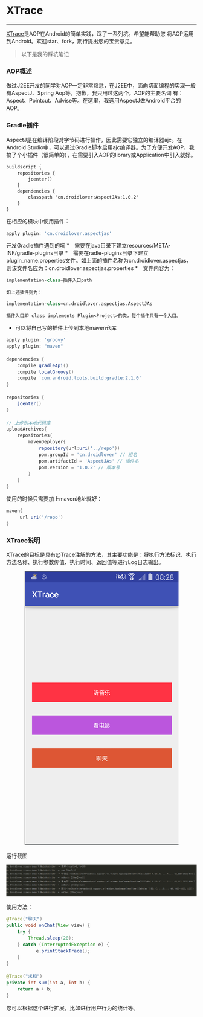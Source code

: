 # XTrace

---

[XTrace](https://github.com/limedroid/XTrace.git)是AOP在Android的简单实践，踩了一系列坑。希望能帮助您
将AOP运用到Android。欢迎star、fork，期待提出您的宝贵意见。

>以下是我的踩坑笔记

### AOP概述
    
做过J2EE开发的同学对AOP一定非常熟悉，在J2EE中，面向切面编程的实现一般有AspectJ、Spring Aop等，抱歉，我只用过这两个。AOP的主要名词   有：Aspect、Pointcut、Advise等。在这里，我选用AspectJ做Android平台的AOP。

### Gradle插件
    
AspectJ是在编译阶段对字节码进行操作，因此需要它独立的编译器ajc。在Android Studio中，可以通过Gradle脚本启用ajc编译器。为了方便开发AOP，我搞了个小插件（很简单的），在需要引入AOP的library或Application中引入就好。
    
```
buildscript {
    repositories {
        jcenter()
    }
    dependencies {
        classpath 'cn.droidlover:AspectJAs:1.0.2'
    }
}

```
在相应的模块中使用插件：
```groovy
apply plugin: 'cn.droidlover.aspectjas'
```

开发Gradle插件遇到的坑
*　需要在java目录下建立resources/META-INF/gradle-plugins目录
*　需要在radle-plugins目录下建立plugin_name.properties文件。如上面的插件名称为cn.droidlover.aspectjas，则该文件名应为：cn.droidlover.aspectjas.properties
*　文件内容为：
```groovy
implementation-class=插件入口path
```
    如上述插件则为：
```groovy
implementation-class=cn.droidlover.aspectjas.AspectJAs
```
    插件入口即 class implements Plugin<Project>的类，每个插件只有一个入口。
* 可以将自己写的插件上传到本地maven仓库
```groovy
apply plugin: 'groovy'
apply plugin: "maven"

dependencies {
    compile gradleApi()
    compile localGroovy()
    compile 'com.android.tools.build:gradle:2.1.0'
}

repositories {
    jcenter()
}

// 上传到本地代码库
uploadArchives{
    repositories{
        mavenDeployer{
            repository(url:uri('../repo'))
            pom.groupId = 'cn.droidlover' // 组名
            pom.artifactId = 'AspectJAs' // 插件名
            pom.version = '1.0.2' // 版本号
        }
    }
}
```

使用的时候只需要加上maven地址就好：
```groovy
maven{
     url uri('/repo')
}
```

### XTrace说明
XTrace的目标是具有@Trace注解的方法，其主要功能是：将执行方法标识、执行方法名称、执行参数传值、执行时间、返回值等进行Log日志输出。

<p align="center">
  <img src="art/xtrace_1.png" alt="XRecyclerView" />
</p>

运行截图

<p align="center">
  <img src="art/xtrace_2.png" alt="XRecyclerView" />
</p>

使用方法：

```java
@Trace("聊天")
public void onChat(View view) {
    try {
        Thread.sleep(20);
    } catch (InterruptedException e) {
           e.printStackTrace();
    }
}

@Trace("求和")
private int sum(int a, int b) {
    return a + b;
}
```

您可以根据这个进行扩展，比如进行用户行为的统计等。




